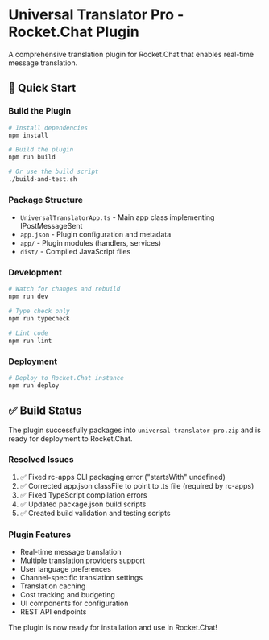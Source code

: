 # Universal Translator Pro - Rocket.Chat Plugin

A comprehensive translation plugin for Rocket.Chat that enables real-time message translation.

## 🚀 Quick Start

### Build the Plugin

```bash
# Install dependencies
npm install

# Build the plugin
npm run build

# Or use the build script
./build-and-test.sh
```

### Package Structure

- `UniversalTranslatorApp.ts` - Main app class implementing IPostMessageSent
- `app.json` - Plugin configuration and metadata
- `app/` - Plugin modules (handlers, services)
- `dist/` - Compiled JavaScript files

### Development

```bash
# Watch for changes and rebuild
npm run dev

# Type check only
npm run typecheck

# Lint code
npm run lint
```

### Deployment

```bash
# Deploy to Rocket.Chat instance
npm run deploy
```

## ✅ Build Status

The plugin successfully packages into `universal-translator-pro.zip` and is ready for deployment to Rocket.Chat.

### Resolved Issues

1. ✅ Fixed rc-apps CLI packaging error ("startsWith" undefined)
2. ✅ Corrected app.json classFile to point to .ts file (required by rc-apps)
3. ✅ Fixed TypeScript compilation errors
4. ✅ Updated package.json build scripts
5. ✅ Created build validation and testing scripts

### Plugin Features

- Real-time message translation
- Multiple translation providers support
- User language preferences
- Channel-specific translation settings
- Translation caching
- Cost tracking and budgeting
- UI components for configuration
- REST API endpoints

The plugin is now ready for installation and use in Rocket.Chat!